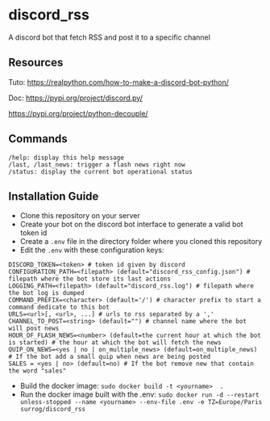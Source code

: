 # discord_rss
A discord bot that fetch RSS and post it to a specific channel

## Resources

Tuto: https://realpython.com/how-to-make-a-discord-bot-python/

Doc: 
https://pypi.org/project/discord.py/

https://pypi.org/project/python-decouple/

## Commands

```
/help: display this help message
/last, /last_news: trigger a flash news right now
/status: display the current bot operational status
```

## Installation Guide
+ Clone this repository on your server
+ Create your bot on the discord bot interface to generate a valid bot token id
+ Create a `.env` file in the directory folder where you cloned this repository
+ Edit the `.env` with these configuration keys:
```
DISCORD_TOKEN=<token> # token id given by discord
CONFIGURATION_PATH=<filepath> (default="discord_rss_config.json") # filepath where the bot store its last actions
LOGGING_PATH=<filepath> (default="discord_rss.log") # filepath where the bot log is dumped
COMMAND_PREFIX=<character> (default='/') # character prefix to start a command dedicate to this bot
URLS=<url>[, <url>, ...] # urls to rss separated by a ','
CHANNEL_TO_POST=<string> (default="") # channel name where the bot will post news
HOUR_OF_FLASH_NEWS=<number> (default=the current hour at which the bot is started) # the hour at which the bot will fetch the news
QUIP_ON_NEWS=<yes | no | on_multiple_news> (default=on_multiple_news)  # If the bot add a small quip when news are being posted
SALES = <yes | no> (default=no) # If the bot remove new that contain the word "sales"
```
+ Build the docker image: `sudo docker build -t <yourname>  .`
+ Run the docker image built with the .env: `sudo docker run -d --restart unless-stopped --name <yourname> --env-file .env -e TZ=Europe/Paris surrog/discord_rss`
